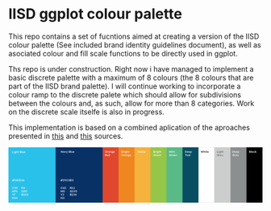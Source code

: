 # IISD ggplot colour palette

This repo contains a set of fucntions aimed at creating a version of the IISD colour palette (See included brand identity guidelines document), as well as asociated colour and fill scale functions to be directly used in ggplot.

Ths repo is under construction. Right now i have managed to implement a basic discrete palette with a maximum of 8 colours (the 8 colours that are part of the IISD brand palette). I will continue working to incorporate a colour ramp to the discrete palete which should allow for subdivisions between the colours and, as such, allow for more than 8 categories. Work on the discrete scale itselfe is also in progress.

This implementation is based on a combined aplication of the aproaches presented in [this](https://drsimonj.svbtle.com/creating-corporate-colour-palettes-for-ggplot2) and [this](https://www.garrickadenbuie.com/blog/custom-discrete-color-scales-for-ggplot2/) sources.



![](resources/IISD_FullWidth_Image_04-2-3200x700.png)<!-- -->
